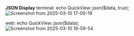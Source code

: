 
**JSON Display**
terminal:
echo QuickView::json($data, true);
![Screenshot from 2025-03-10 17-00-19](https://github.com/user-attachments/assets/b6137b2b-74ed-4188-ba84-07d7bb1422f1)

web:
echo QuickView::json($data);
![Screenshot from 2025-03-10 16-59-54](https://github.com/user-attachments/assets/2e34a8e2-4f67-4159-8f78-46ede7cc8936)
